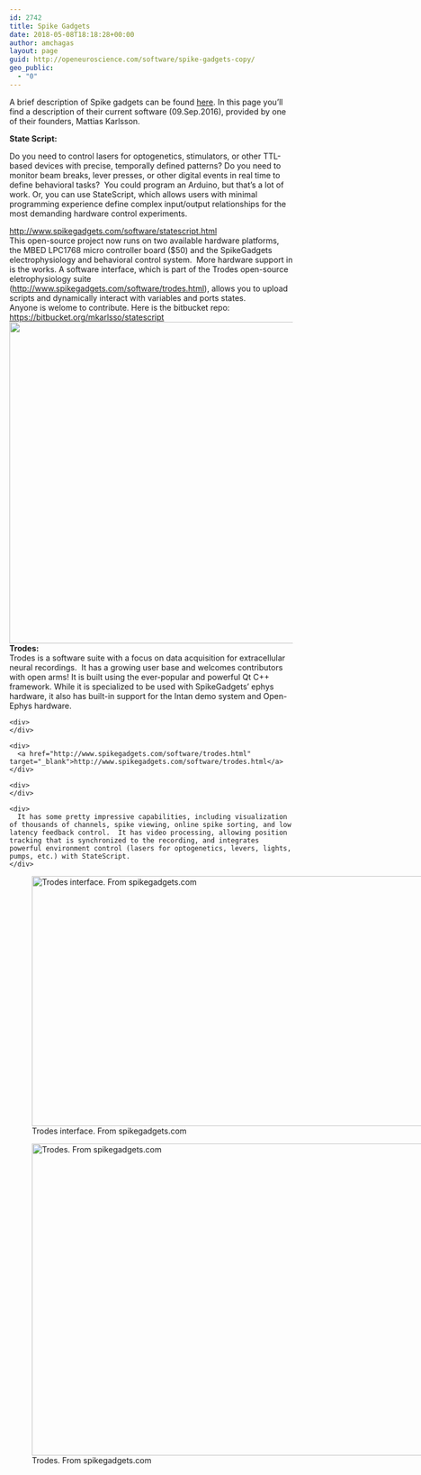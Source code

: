 ```yaml
---
id: 2742
title: Spike Gadgets
date: 2018-05-08T18:18:28+00:00
author: amchagas
layout: page
guid: http://openeuroscience.com/software/spike-gadgets-copy/
geo_public:
  - "0"
---
```

A brief description of Spike gadgets can be found [here](http://openeuroscience.com/2016/09/10/companies-selling-open-source-hardwaresoftware/). In this page you&#8217;ll find a description of their current software (09.Sep.2016), provided by one of their founders, Mattias Karlsson.

**State Script:**

Do you need to control lasers for optogenetics, stimulators, or other TTL-based devices with precise, temporally defined patterns? Do you need to monitor beam breaks, lever presses, or other digital events in real time to define behavioral tasks?  You could program an Arduino, but that’s a lot of work. Or, you can use StateScript, which allows users with minimal programming experience define complex input/output relationships for the most demanding hardware control experiments.

<div>
  <div>
  </div>
  
  <div>
    <a href="http://www.spikegadgets.com/software/statescript.html" target="_blank">http://www.spikegadgets.com/software/statescript.html</a>
  </div>
  
  <div>
  </div>
  
  <div>
    This open-source project now runs on two available hardware platforms, the MBED LPC1768 micro controller board ($50) and the SpikeGadgets electrophysiology and behavioral control system.  More hardware support in is the works. A software interface, which is part of the Trodes open-source eletrophysiology suite (<a href="http://www.spikegadgets.com/software/trodes.html" target="_blank">http://www.spikegadgets.com/software/trodes.html</a>), allows you to upload scripts and dynamically interact with variables and ports states.
  </div>
  
  <div>
  </div>
  
  <div>
    Anyone is welome to contribute. Here is the bitbucket repo:
  </div>
  
  <div>
    <a href="https://bitbucket.org/mkarlsso/statescript" target="_blank">https://bitbucket.org/mkarlsso/statescript</a>
  </div>
  
  <div>
    <img class="alignnone size-medium" src="https://i2.wp.com/www.spikegadgets.com/images/statescript_screenshot_2.png?resize=800%2C571" alt="" width="800" height="571" data-recalc-dims="1" />
  </div>
</div>

<div>
</div>

<div>
  <strong>Trodes:</strong>
</div>

<div>
</div>

<div>
  <div>
    <div>
      Trodes is a software suite with a focus on data acquisition for extracellular neural recordings.  It has a growing user base and welcomes contributors with open arms! It is built using the ever-popular and powerful Qt C++ framework. While it is specialized to be used with SpikeGadgets’ ephys hardware, it also has built-in support for the Intan demo system and Open-Ephys hardware.
    </div>
    
    <div>
    </div>
    
    <div>
      <a href="http://www.spikegadgets.com/software/trodes.html" target="_blank">http://www.spikegadgets.com/software/trodes.html</a>
    </div>
    
    <div>
    </div>
    
    <div>
      It has some pretty impressive capabilities, including visualization of thousands of channels, spike viewing, online spike sorting, and low latency feedback control.  It has video processing, allowing position tracking that is synchronized to the recording, and integrates powerful environment control (lasers for optogenetics, levers, lights, pumps, etc.) with StateScript.
    </div>
  </div>
  
  <div>
    <figure style="width: 1406px" class="wp-caption alignnone"><img class="size-medium" src="https://i1.wp.com/www.spikegadgets.com/images/trodesscreenshot.png?resize=800%2C444" alt="Trodes interface. From spikegadgets.com" width="800" height="444" data-recalc-dims="1" /><figcaption class="wp-caption-text">Trodes interface. From spikegadgets.com</figcaption></figure> <figure style="width: 1902px" class="wp-caption alignnone"><img class="size-medium" src="https://i1.wp.com/www.spikegadgets.com/images/trodes_screenshot_cameramod.png?resize=800%2C554" alt="Trodes. From spikegadgets.com" width="800" height="554" data-recalc-dims="1" /><figcaption class="wp-caption-text">Trodes. From spikegadgets.com</figcaption></figure>
  </div>
</div>